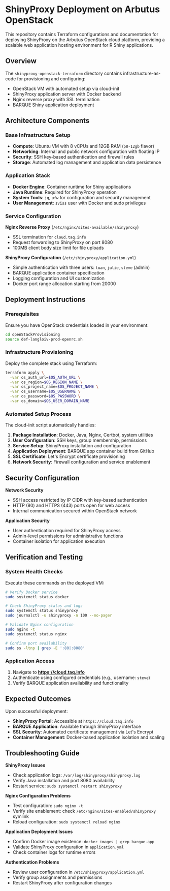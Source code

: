 # ShinyProxy Deployment on Arbutus OpenStack

This repository contains Terraform configurations and documentation for deploying ShinyProxy on the Arbutus OpenStack cloud platform, providing a scalable web application hosting environment for R Shiny applications.

## Overview

The `shinyproxy-openstack-terraform` directory contains infrastructure-as-code for provisioning and configuring:
- OpenStack VM with automated setup via cloud-init
- ShinyProxy application server with Docker backend
- Nginx reverse proxy with SSL termination
- BARQUE Shiny application deployment

## Architecture Components

### Base Infrastructure Setup
- **Compute**: Ubuntu VM with 8 vCPUs and 12GB RAM (`p8-12gb` flavor)
- **Networking**: Internal and public network configuration with floating IP
- **Security**: SSH key-based authentication and firewall rules
- **Storage**: Automated log management and application data persistence

### Application Stack
- **Docker Engine**: Container runtime for Shiny applications
- **Java Runtime**: Required for ShinyProxy operation
- **System Tools**: `jq`, `ufw` for configuration and security management
- **User Management**: `sviss` user with Docker and sudo privileges

### Service Configuration

**Nginx Reverse Proxy** (`/etc/nginx/sites-available/shinyproxy`)
- SSL termination for `cloud.taq.info`
- Request forwarding to ShinyProxy on port 8080
- 100MB client body size limit for file uploads

**ShinyProxy Configuration** (`/etc/shinyproxy/application.yml`)
- Simple authentication with three users: `tuan`, `julie`, `steve` (admin)
- BARQUE application container specification
- Logging configuration and UI customization
- Docker port range allocation starting from 20000

## Deployment Instructions

### Prerequisites
Ensure you have OpenStack credentials loaded in your environment:

```bash
cd openStackProvisioning
source def-langloiv-prod-openrc.sh
```

### Infrastructure Provisioning
Deploy the complete stack using Terraform:

```bash
terraform apply \
  -var os_auth_url=$OS_AUTH_URL \
  -var os_region=$OS_REGION_NAME \
  -var os_project_name=$OS_PROJECT_NAME \
  -var os_username=$OS_USERNAME \
  -var os_password=$OS_PASSWORD \
  -var os_domain=$OS_USER_DOMAIN_NAME
```

### Automated Setup Process
The cloud-init script automatically handles:
1. **Package Installation**: Docker, Java, Nginx, Certbot, system utilities
2. **User Configuration**: SSH keys, group membership, permissions
3. **Service Setup**: ShinyProxy installation and configuration
4. **Application Deployment**: BARQUE app container build from GitHub
5. **SSL Certificate**: Let's Encrypt certificate provisioning
6. **Network Security**: Firewall configuration and service enablement

## Security Configuration

**Network Security**
- SSH access restricted by IP CIDR with key-based authentication
- HTTP (80) and HTTPS (443) ports open for web access
- Internal communication secured within OpenStack network

**Application Security**
- User authentication required for ShinyProxy access
- Admin-level permissions for administrative functions
- Container isolation for application execution

## Verification and Testing

### System Health Checks
Execute these commands on the deployed VM:

```bash
# Verify Docker service
sudo systemctl status docker

# Check ShinyProxy status and logs
sudo systemctl status shinyproxy
sudo journalctl -u shinyproxy -n 100 --no-pager

# Validate Nginx configuration
sudo nginx -t
sudo systemctl status nginx

# Confirm port availability
sudo ss -ltnp | grep -E ':80|:8080'
```

### Application Access
1. Navigate to **https://cloud.taq.info**
2. Authenticate using configured credentials (e.g., username: `steve`)
3. Verify BARQUE application availability and functionality

## Expected Outcomes

Upon successful deployment:
- **ShinyProxy Portal**: Accessible at `https://cloud.taq.info`
- **BARQUE Application**: Available through ShinyProxy interface
- **SSL Security**: Automated certificate management via Let's Encrypt
- **Container Management**: Docker-based application isolation and scaling

## Troubleshooting Guide

**ShinyProxy Issues**
- Check application logs: `/var/log/shinyproxy/shinyproxy.log`
- Verify Java installation and port 8080 availability
- Restart service: `sudo systemctl restart shinyproxy`

**Nginx Configuration Problems**
- Test configuration: `sudo nginx -t`
- Verify site enablement: check `/etc/nginx/sites-enabled/shinyproxy` symlink
- Reload configuration: `sudo systemctl reload nginx`

**Application Deployment Issues**
- Confirm Docker image existence: `docker images | grep barque-app`
- Validate ShinyProxy configuration in `application.yml`
- Check container logs for runtime errors

**Authentication Problems**
- Review user configuration in `/etc/shinyproxy/application.yml`
- Verify group assignments and permissions
- Restart ShinyProxy after configuration changes
